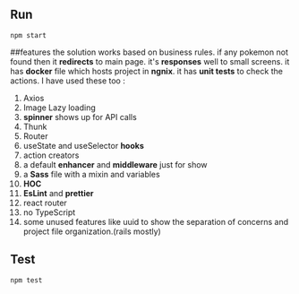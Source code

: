 ## Run

`npm start`

##features
the solution works based on business rules. if any pokemon not found
then it **redirects** to main page. it's **responses** well to small screens. 
it has **docker** file which hosts project in **ngnix**.
it has **unit tests** to check the actions.
I have used these too :

 1. Axios
 2. Image Lazy loading
 3. **spinner** shows up for API calls
 4. Thunk
 5. Router
 6. useState and useSelector **hooks**
 7. action creators
 8. a default **enhancer** and **middleware** just for show
 9. a **Sass** file with a mixin and variables
 10. **HOC**
 11. **EsLint** and **prettier**
 12. react router
 13. no TypeScript
 14. some unused features like uuid to show the separation of concerns and project 
 file organization.(rails mostly)


 
 ## Test
 `npm test`

